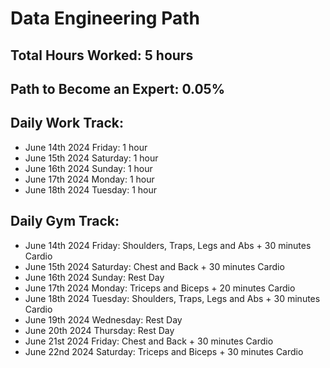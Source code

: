 # Data Engineering Path

## Total Hours Worked:        5 hours
## Path to Become an Expert:  0.05%

## Daily Work Track:
  - June 14th 2024 Friday:    1 hour
  - June 15th 2024 Saturday:  1 hour
  - June 16th 2024 Sunday:    1 hour
  - June 17th 2024 Monday:    1 hour
  - June 18th 2024 Tuesday:   1 hour


## Daily Gym Track:
  - June 14th 2024 Friday:    Shoulders, Traps, Legs and Abs + 30 minutes Cardio
  - June 15th 2024 Saturday:  Chest and Back + 30 minutes Cardio
  - June 16th 2024 Sunday:    Rest Day
  - June 17th 2024 Monday:    Triceps and Biceps + 20 minutes Cardio
  - June 18th 2024 Tuesday:   Shoulders, Traps, Legs and Abs + 30 minutes Cardio
  - June 19th 2024 Wednesday: Rest Day
  - June 20th 2024 Thursday:  Rest Day
  - June 21st 2024 Friday:    Chest and Back + 30 minutes Cardio
  - June 22nd 2024 Saturday:  Triceps and Biceps + 30 minutes Cardio
